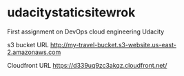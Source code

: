 # udacitystaticsitewrok
First assignment on DevOps cloud engineering Udacity

s3 bucket URL
http://my-travel-bucket.s3-website.us-east-2.amazonaws.com

Cloudfront URL
https://d339uq9zc3akqz.cloudfront.net/
